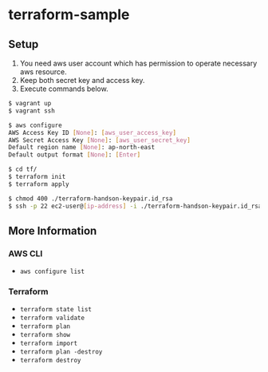 # terraform-sample

## Setup

1. You need aws user account which has permission to operate necessary aws resource.
2. Keep both secret key and access key.
3. Execute commands below.

```bash
$ vagrant up
$ vagrant ssh

$ aws configure
AWS Access Key ID [None]: [aws_user_access_key]
AWS Secret Access Key [None]: [aws_user_secret_key]
Default region name [None]: ap-north-east
Default output format [None]: [Enter]

$ cd tf/
$ terraform init
$ terraform apply

$ chmod 400 ./terraform-handson-keypair.id_rsa
$ ssh -p 22 ec2-user@[ip-address] -i ./terraform-handson-keypair.id_rsa
```

## More Information

### AWS CLI

* `aws configure list`

### Terraform

* `terraform state list`
* `terraform validate`
* `terraform plan`
* `terraform show`
* `terraform import`
* `terraform plan -destroy`
* `terraform destroy`
